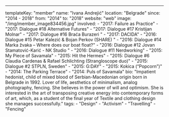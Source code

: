 ---
  templateKey: "member"
  name: "Ivana Andrejić"
  location: "Belgrade"
  since: "2014 - 2018"
  from: "2014"
  to: "2018"
  website: "web"
  image: "/img/member_image834456.jpg"
  involved: 
    - "2017: Failure as Practice"
    - "2017: Dialogue #18 Alternative Futures"
    - "2017: Dialogue #17 Kristijan Molnar"
    - "2017: Dialogue #16 Braća Burazeri  "
    - "2017: DACIDA"
    - "2016: Dialogue #15 Petar Kalezić & Bojan Perkov (SHARE) "
    - "2016: Dialogue #14 Marka žvaka – Where does our boat float?"
    - "2016: Dialogue #12 Jovan Stamatović-Karić - NK Studio "
    - "2016: Dialogue #11 Nerdworking"
    - "2015: My Piece of Savamala"
    - "2015: Hit the Hermes"
    - "2015: Dialogue #6 Claudia Cardenas & Rafael Schlichting (Strangloscope duo)"
    - "2015: Dialogue #2 STPLN, Sweden"
    - "2015: G:DAY"
    - "2015: Kokica (“Popcorn”)"
    - "2014: The Parking Terrace"
    - "2014: Puls of Savamala"
  bio: "Impatient hedonist, child of mixed blood of Serbian-Macedonian origin born in Belgrade in 1992. Lover of life, aesthetics of minimalism, analog photography, fencing. She believes in the power of will and optimism. She is interested in the art of transposing creative energy into contemporary forms of art, which, as a student of the final year of Textile and clothing design she manages successfully."
  tags: 
    - "Design"
    - "Activism"
    - "Travelling"
    - "Fencing"
